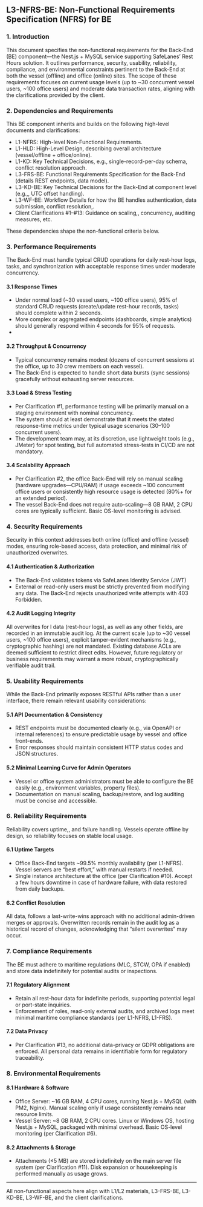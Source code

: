 ## L3-NFRS-BE: Non-Functional Requirements Specification (NFRS) for BE

### 1\. Introduction

This document specifies the non-functional requirements for the Back-End (BE) component––the Nest.js \+ MySQL service supporting SafeLanes’ Rest Hours solution. It outlines performance, security, usability, reliability, compliance, and environmental constraints pertinent to the Back-End at both the vessel (offline) and office (online) sites. The scope of these requirements focuses on current usage levels (up to \~30 concurrent vessel users, \~100 office users) and moderate data transaction rates, aligning with the clarifications provided by the client.

### 2\. Dependencies and Requirements

This BE component inherits and builds on the following high-level documents and clarifications:

- L1-NFRS: High-level Non-Functional Requirements.  
- L1-HLD: High-Level Design, describing overall architecture (vessel/offline \+ office/online).  
- L1-KD: Key Technical Decisions, e.g., single-record-per-day schema, conflict resolution approach.  
- L3-FRS-BE: Functional Requirements Specification for the Back-End (details REST endpoints, data model).  
- L3-KD-BE: Key Technical Decisions for the Back-End at component level (e.g.,, UTC offset handling).  
- L3-WF-BE: Workflow Details for how the BE handles authentication, data submission, conflict resolution,.  
- Client Clarifications \#1–\#13: Guidance on scaling,, concurrency, auditing measures, etc.

These dependencies shape the non-functional criteria below.

### 3\. Performance Requirements

The Back-End must handle typical CRUD operations for daily rest-hour logs, tasks, and synchronization with acceptable response times under moderate concurrency.

#### 3.1 Response Times

- Under normal load (\~30 vessel users, \~100 office users), 95% of standard CRUD requests (create/update rest-hour records, tasks) should complete within 2 seconds.  
- More complex or aggregated endpoints (dashboards, simple analytics) should generally respond within 4 seconds for 95% of requests.  
- 

#### 3.2 Throughput & Concurrency

- Typical concurrency remains modest (dozens of concurrent sessions at the office, up to 30 crew members on each vessel).  
- The Back-End is expected to handle short data bursts (sync sessions) gracefully without exhausting server resources.

#### 3.3 Load & Stress Testing

- Per Clarification \#1, performance testing will be primarily manual on a staging environment with nominal concurrency.  
- The system should at least demonstrate that it meets the stated response-time metrics under typical usage scenarios (30–100 concurrent users).  
- The development team may, at its discretion, use lightweight tools (e.g., JMeter) for spot testing, but full automated stress-tests in CI/CD are not mandatory.

#### 3.4 Scalability Approach

- Per Clarification \#2, the office Back-End will rely on manual scaling (hardware upgrades—CPU/RAM) if usage exceeds \~100 concurrent office users or consistently high resource usage is detected (80%+ for an extended period).  
- The vessel Back-End does not require auto-scaling—8 GB RAM, 2 CPU cores are typically sufficient. Basic OS-level monitoring is advised.

### 4\. Security Requirements

Security in this context addresses both online (office) and offline (vessel) modes, ensuring role-based access, data protection, and minimal risk of unauthorized overwrites.

#### 4.1 Authentication & Authorization

- The Back-End validates tokens via SafeLanes Identity Service (JWT)   
- External or read-only users must be strictly prevented from modifying any data. The Back-End rejects unauthorized write attempts with 403 Forbidden.

#### 4.2 Audit Logging Integrity

All overwrites for l data (rest-hour logs), as well as any other fields, are recorded in an immutable audit log. At the current scale (up to \~30 vessel users, \~100 office users), explicit tamper-evident mechanisms (e.g., cryptographic hashing) are not mandated. Existing database ACLs are deemed sufficient to restrict direct edits. However, future regulatory or business requirements may warrant a more robust, cryptographically verifiable audit trail.

### 5\. Usability Requirements

While the Back-End primarily exposes RESTful APIs rather than a user interface, there remain relevant usability considerations:

#### 5.1 API Documentation & Consistency

- REST endpoints must be documented clearly (e.g., via OpenAPI or internal references) to ensure predictable usage by vessel and office front-ends.  
- Error responses should maintain consistent HTTP status codes and JSON structures.

#### 5.2 Minimal Learning Curve for Admin Operators

- Vessel or office system administrators must be able to configure the BE easily (e.g., environment variables, property files).  
- Documentation on manual scaling, backup/restore, and log auditing must be concise and accessible.

### 6\. Reliability Requirements

Reliability covers uptime,, and failure handling. Vessels operate offline by design, so reliability focuses on stable local usage.

#### 6.1 Uptime Targets

- Office Back-End targets \~99.5% monthly availability (per L1-NFRS). Vessel servers are “best effort,” with manual restarts if needed.  
- Single instance architecture at the office (per Clarification \#10). Accept a few hours downtime in case of hardware failure, with data restored from daily backups.

#### 6.2 Conflict Resolution

All data, follows a last-write-wins approach with no additional admin-driven merges or approvals. Overwritten records remain in the audit log as a historical record of changes, acknowledging that “silent overwrites” may occur.

### 7\. Compliance Requirements

The BE must adhere to maritime regulations (MLC, STCW, OPA if enabled) and store data indefinitely for potential audits or inspections.

#### 7.1 Regulatory Alignment

- Retain all rest-hour data for indefinite periods, supporting potential legal or port-state inquiries.  
- Enforcement of roles, read-only external audits, and archived logs meet minimal maritime compliance standards (per L1-NFRS, L1-FRS).

#### 7.2 Data Privacy

- Per Clarification \#13, no additional data-privacy or GDPR obligations are enforced. All personal data remains in identifiable form for regulatory traceability.

### 8\. Environmental Requirements

#### 8.1 Hardware & Software

- Office Server: \~16 GB RAM, 4 CPU cores, running Nest.js \+ MySQL (with PM2, Nginx). Manual scaling only if usage consistently remains near resource limits.  
- Vessel Server: \~8 GB RAM, 2 CPU cores. Linux or Windows OS, hosting Nest.js \+ MySQL, packaged with minimal overhead. Basic OS-level monitoring (per Clarification \#6).

#### 8.2 Attachments & Storage

- Attachments (≤5 MB) are stored indefinitely on the main server file system (per Clarification \#11). Disk expansion or housekeeping is performed manually as usage grows.

---

All non-functional aspects here align with L1/L2 materials, L3-FRS-BE, L3-KD-BE, L3-WF-BE, and the client clarifications.  
